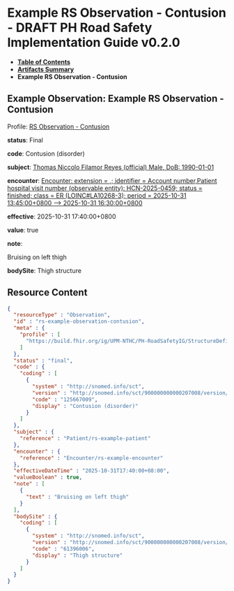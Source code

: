 # Example RS Observation - Contusion - DRAFT PH Road Safety Implementation Guide v0.2.0

* [**Table of Contents**](toc.md)
* [**Artifacts Summary**](artifacts.md)
* **Example RS Observation - Contusion**

## Example Observation: Example RS Observation - Contusion

Profile: [RS Observation - Contusion](StructureDefinition-rs-observation-contusion.md)

**status**: Final

**code**: Contusion (disorder)

**subject**: [Thomas Niccolo Filamor Reyes (official) Male, DoB: 1990-01-01](Patient-rs-example-patient.md)

**encounter**: [Encounter: extension = ,; identifier = Account number,Patient hospital visit number (observable entity): HCN-2025-0459; status = finished; class = ER (LOINC#LA10268-3); period = 2025-10-31 13:45:00+0800 --> 2025-10-31 16:30:00+0800](Encounter-rs-example-encounter.md)

**effective**: 2025-10-31 17:40:00+0800

**value**: true

**note**: 

> 

Bruising on left thigh


**bodySite**: Thigh structure



## Resource Content

```json
{
  "resourceType" : "Observation",
  "id" : "rs-example-observation-contusion",
  "meta" : {
    "profile" : [
      "https://build.fhir.org/ig/UPM-NTHC/PH-RoadSafetyIG/StructureDefinition/rs-observation-contusion"
    ]
  },
  "status" : "final",
  "code" : {
    "coding" : [
      {
        "system" : "http://snomed.info/sct",
        "version" : "http://snomed.info/sct/900000000000207008/version/20241001",
        "code" : "125667009",
        "display" : "Contusion (disorder)"
      }
    ]
  },
  "subject" : {
    "reference" : "Patient/rs-example-patient"
  },
  "encounter" : {
    "reference" : "Encounter/rs-example-encounter"
  },
  "effectiveDateTime" : "2025-10-31T17:40:00+08:00",
  "valueBoolean" : true,
  "note" : [
    {
      "text" : "Bruising on left thigh"
    }
  ],
  "bodySite" : {
    "coding" : [
      {
        "system" : "http://snomed.info/sct",
        "version" : "http://snomed.info/sct/900000000000207008/version/20241001",
        "code" : "61396006",
        "display" : "Thigh structure"
      }
    ]
  }
}

```

